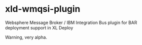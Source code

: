 # xld-wmqsi-plugin
Websphere Message Broker / IBM Integration Bus plugin for BAR deployment support in XL Deploy

Warning, very alpha.
